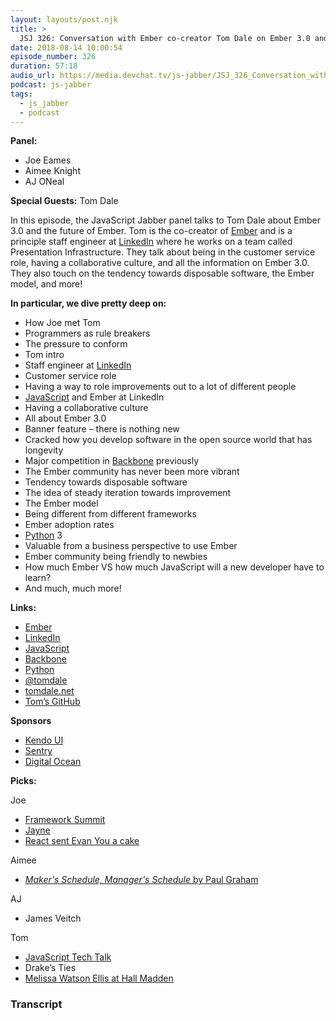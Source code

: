 ```yaml
---
layout: layouts/post.njk
title: >
  JSJ 326: Conversation with Ember co-creator Tom Dale on Ember 3.0 and the future of Ember
date: 2018-08-14 10:00:54
episode_number: 326
duration: 57:18
audio_url: https://media.devchat.tv/js-jabber/JSJ_326_Conversation_with_Ember_co-creator_Tom_Dale_on_Ember_3.0_and_the_future_of_Ember.mp3
podcast: js-jabber
tags:
  - js_jabber
  - podcast
---
```


**Panel:**

- Joe Eames
- Aimee Knight
- AJ ONeal

**Special Guests:** Tom Dale

In this episode, the JavaScript Jabber panel talks to Tom Dale about Ember 3.0 and the future of Ember. Tom is the co-creator of [Ember](https://www.emberjs.com/) and is a principle staff engineer at [LinkedIn](https://www.linkedin.com/) where he works on a team called Presentation Infrastructure. They talk about being in the customer service role, having a collaborative culture, and all the information on Ember 3.0. They also touch on the tendency towards disposable software, the Ember model, and more!

**In particular, we dive pretty deep on:**

- How Joe met Tom
- Programmers as rule breakers
- The pressure to conform
- Tom intro
- Staff engineer at [LinkedIn](https://www.linkedin.com/)
- Customer service role
- Having a way to role improvements out to a lot of different people
- [JavaScript](https://www.javascript.com/) and Ember at LinkedIn
- Having a collaborative culture
- All about Ember 3.0
- Banner feature – there is nothing new
- Cracked how you develop software in the open source world that has longevity
- Major competition in [Backbone](https://backbonejs.org/) previously
- The Ember community has never been more vibrant
- Tendency towards disposable software
- The idea of steady iteration towards improvement
- The Ember model
- Being different from different frameworks
- Ember adoption rates
- [Python](https://www.python.org/) 3
- Valuable from a business perspective to use Ember
- Ember community being friendly to newbies
- How much Ember VS how much JavaScript will a new developer have to learn?
- And much, much more!

**Links:**

- [Ember](https://www.emberjs.com/)
- [LinkedIn](https://www.linkedin.com/)
- [JavaScript](https://www.javascript.com/)
- [Backbone](https://backbonejs.org/)
- [Python](https://www.python.org/)
- [@tomdale](https://twitter.com/tomdale?ref_src=twsrc%255Egoogle%257Ctwcamp%255Eserp%257Ctwgr%255Eauthor)
- [tomdale.net](https://tomdale.net/)
- [Tom’s GitHub](https://github.com/tomdale)

**Sponsors**

- [Kendo UI](https://www.telerik.com/kendo-ui?utm_medium=social-paid&utm_source=devchattv&utm_campaign=kendo-ui-awareness-jsjabber)
- [Sentry](https://sentry.io/welcome/)
- [Digital Ocean](https://www.digitalocean.com/)

**Picks:**

Joe

- [Framework Summit](https://www.frameworksummit.com/)
- [Jayne](https://www.youtube.com/channel/UCMoNOUJPZTjA1w3ttT819SA)
- [React sent Evan You a cake](https://twitter.com/youyuxi/status/1009570018202439680?lang=en)

Aimee

- [_Maker's Schedule, Manager's Schedule_ by Paul Graham](https://www.paulgraham.com/makersschedule.html)

AJ

- James Veitch

Tom

- [JavaScript Tech Talk](https://www.meetup.com/LinkedIn-NYC-Tech-Talks/events/251270378/)
- Drake’s Ties
- [Melissa Watson Ellis at Hall Madden](https://hallmadden.com/nyc/)

### Transcript
